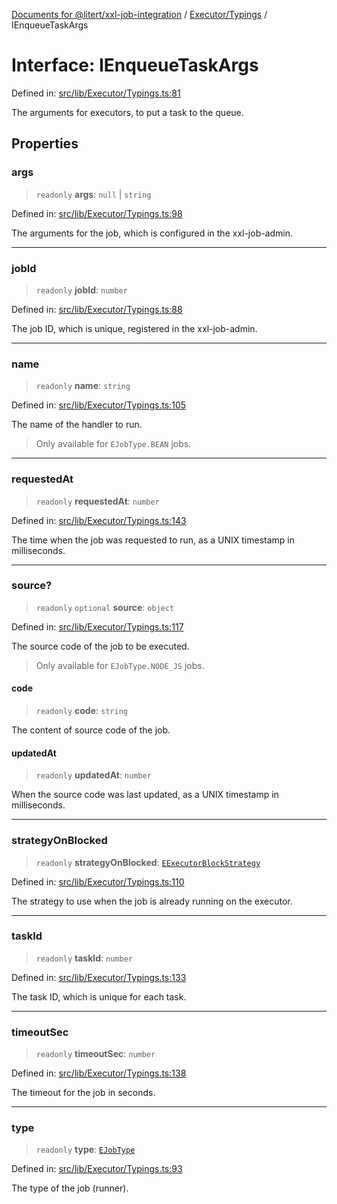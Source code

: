 [Documents for @litert/xxl-job-integration](../../../index.md) / [Executor/Typings](../index.md) / IEnqueueTaskArgs

# Interface: IEnqueueTaskArgs

Defined in: [src/lib/Executor/Typings.ts:81](https://github.com/litert/xxl-job-integration.js/blob/master/src/lib/Executor/Typings.ts#L81)

The arguments for executors, to put a task to the queue.

## Properties

### args

> `readonly` **args**: `null` \| `string`

Defined in: [src/lib/Executor/Typings.ts:98](https://github.com/litert/xxl-job-integration.js/blob/master/src/lib/Executor/Typings.ts#L98)

The arguments for the job, which is configured in the xxl-job-admin.

***

### jobId

> `readonly` **jobId**: `number`

Defined in: [src/lib/Executor/Typings.ts:88](https://github.com/litert/xxl-job-integration.js/blob/master/src/lib/Executor/Typings.ts#L88)

The job ID, which is unique, registered in the xxl-job-admin.

***

### name

> `readonly` **name**: `string`

Defined in: [src/lib/Executor/Typings.ts:105](https://github.com/litert/xxl-job-integration.js/blob/master/src/lib/Executor/Typings.ts#L105)

The name of the handler to run.

> Only available for `EJobType.BEAN` jobs.

***

### requestedAt

> `readonly` **requestedAt**: `number`

Defined in: [src/lib/Executor/Typings.ts:143](https://github.com/litert/xxl-job-integration.js/blob/master/src/lib/Executor/Typings.ts#L143)

The time when the job was requested to run, as a UNIX timestamp in milliseconds.

***

### source?

> `readonly` `optional` **source**: `object`

Defined in: [src/lib/Executor/Typings.ts:117](https://github.com/litert/xxl-job-integration.js/blob/master/src/lib/Executor/Typings.ts#L117)

The source code of the job to be executed.

> Only available for `EJobType.NODE_JS` jobs.

#### code

> `readonly` **code**: `string`

The content of source code of the job.

#### updatedAt

> `readonly` **updatedAt**: `number`

When the source code was last updated, as a UNIX timestamp in milliseconds.

***

### strategyOnBlocked

> `readonly` **strategyOnBlocked**: [`EExecutorBlockStrategy`](../../../Constants/enumerations/EExecutorBlockStrategy.md)

Defined in: [src/lib/Executor/Typings.ts:110](https://github.com/litert/xxl-job-integration.js/blob/master/src/lib/Executor/Typings.ts#L110)

The strategy to use when the job is already running on the executor.

***

### taskId

> `readonly` **taskId**: `number`

Defined in: [src/lib/Executor/Typings.ts:133](https://github.com/litert/xxl-job-integration.js/blob/master/src/lib/Executor/Typings.ts#L133)

The task ID, which is unique for each task.

***

### timeoutSec

> `readonly` **timeoutSec**: `number`

Defined in: [src/lib/Executor/Typings.ts:138](https://github.com/litert/xxl-job-integration.js/blob/master/src/lib/Executor/Typings.ts#L138)

The timeout for the job in seconds.

***

### type

> `readonly` **type**: [`EJobType`](../../../Constants/enumerations/EJobType.md)

Defined in: [src/lib/Executor/Typings.ts:93](https://github.com/litert/xxl-job-integration.js/blob/master/src/lib/Executor/Typings.ts#L93)

The type of the job (runner).
